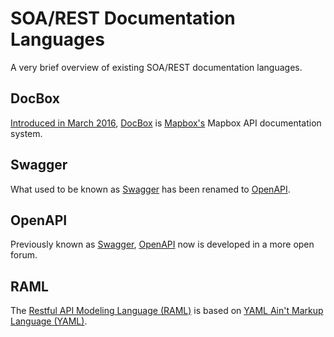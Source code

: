 # SOA/REST Documentation Languages

A very brief overview of existing SOA/REST documentation languages.


## DocBox

[Introduced in March 2016](http://www.mapbox.com/blog/docbox/), [DocBox](https://github.com/mapbox/docbox) is [Mapbox's](http://www.mapbox.com/) Mapbox API documentation system.


## Swagger

What used to be known as [Swagger](http://swagger.io/) has been renamed to [OpenAPI](http://openapis.org/).


## OpenAPI

Previously known as [Swagger](http://swagger.io/), [OpenAPI](http://openapis.org/) now is developed in a more open forum.

## RAML

The [Restful API Modeling Language (RAML)](http://raml.org/) is based on [YAML Ain't Markup Language (YAML)](http://yaml.org/).
 
